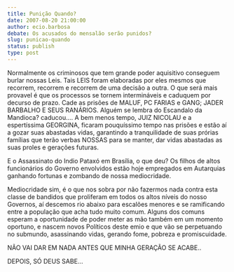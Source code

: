```yaml
---
title: Punição Quando?
date: 2007-08-20 21:00:00
author: ecio.barbosa
debate: Os acusados do mensalão serão punidos?
slug: punicao-quando
status: publish 
type: post
---
```


Normalmente os criminosos que tem grande poder aquisitivo conseguem burlar nossas Leis. Tais LEIS foram elaboradas por eles mesmos que recorrem, recorrem e recorrem de uma decisão a outra. O que será mais provavel é que os processos se tornem intermináveis e caduquem por decurso de prazo. Cade as prisões de MALUF, PC FARIAS e GANG; JADER BARBALHO E SEUS RANÁRIOS. Alguém se lembra do Escandalo da Mandioca? caducou.... A bem menos tempo, JUIZ NICOLAU e a espertíssima GEORGINA, ficaram pouquíssimo tempo nas prisões e estão aí a gozar suas abastadas vidas, garantindo a tranquilidade de suas prórias famílias que terão verbas NOSSAS para se manter, dar vidas abastadas as suas proles e gerações futuras.  

E o Assassinato do Indio Pataxó em Brasília, o que deu? Os filhos de altos funcionários do Governo envolvidos estão hoje empregados em Autarquias ganhando fortunas e zombando de nossa mediocridade.  

Mediocridade sim, é o que nos sobra por não fazermos nada contra esta classe de bandidos que proliferam em todos os altos níveis do nosso Governos, aí descemos rio abaixo para escalões menores e se ramificando entre a população que acha tudo muito comum. Alguns dos comuns esperam a oportunidade de poder meter as mão também em um momento oportuno, e nascem novos Políticos deste emio e que vão se perpetuando no submundo, asassinando vidas, gerando fome, pobreza e promiscuidade.  

NÃO VAI DAR EM NADA ANTES QUE MINHA GERAÇÃO SE ACABE..  

DEPOIS, SÓ DEUS SABE...
